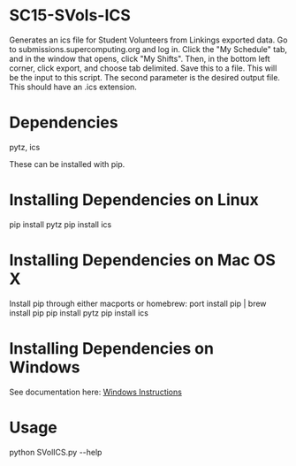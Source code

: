 # SC15-SVols-ICS
Generates an ics file for Student Volunteers from Linkings exported data. Go to submissions.supercomputing.org and log in. Click the "My Schedule" tab, and in the window that opens, click "My Shifts". Then, in the bottom left corner, click export, and choose tab delimited. Save this to a file. This will be the input to this script. The second parameter is the desired output file. This should have an .ics extension.

# Dependencies
pytz, ics

These can be installed with pip.

# Installing Dependencies on Linux
pip install pytz
pip install ics

# Installing Dependencies on Mac OS X
Install pip through either macports or homebrew: port install pip | brew install pip
pip install pytz
pip install ics

# Installing Dependencies on Windows
See documentation here: [Windows Instructions](http://www.ubuntu.com/download/desktop/install-ubuntu-desktop)

# Usage
python SVolICS.py --help
